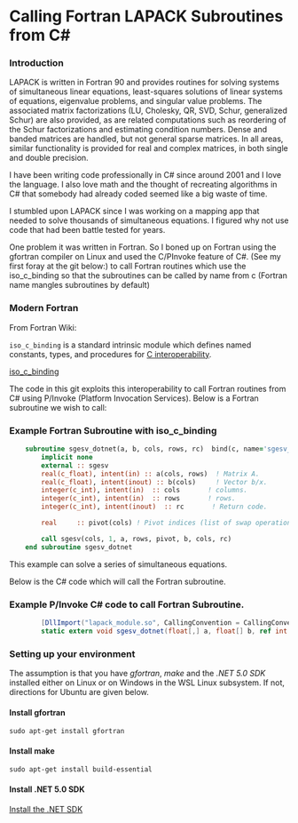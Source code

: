 # Calling Fortran LAPACK Subroutines from C#

### Introduction

[From the LAPACK Website]: http://www.netlib.org/lapack/#_presentation

LAPACK is written in Fortran 90 and provides routines for solving systems of simultaneous linear equations, least-squares solutions of linear systems of equations, eigenvalue problems, and singular value problems. The associated matrix factorizations (LU, Cholesky, QR, SVD, Schur, generalized Schur) are also provided, as are related computations such as reordering of the Schur factorizations and estimating condition numbers. Dense and banded matrices are handled, but not general sparse matrices. In all areas, similar functionality is provided for real and complex matrices, in both single and double precision.

I have been writing code professionally in C# since around 2001 and I love the language. I also love math and the thought of recreating algorithms in C# that somebody had already coded seemed like a big waste of time.

I stumbled upon LAPACK since I was working on a mapping app that needed to solve thousands of simultaneous equations. I figured why not use code that had been battle tested for years.

One problem it was written in Fortran. So I boned up on Fortran  using the gfortran compiler on Linux and used the C/PInvoke feature of C#. (See my first foray at the git below:)  to call Fortran routines which use the iso_c_binding so that the subroutines can be called by name from c (Fortran name mangles subroutines by default)

[CSharpFortran]: https://github.com/GroupTheorist12/CSharpFortran

### Modern Fortran

From Fortran Wiki:

`iso_c_binding` is a standard intrinsic module which defines named constants, types, and procedures for [C interoperability](http://fortranwiki.org/fortran/show/C+interoperability).

[iso_c_binding](http://fortranwiki.org/fortran/show/iso_c_binding)

The code in this git exploits this interoperability to call Fortran routines from C# using P/Invoke (Platform Invocation Services). Below is a Fortran subroutine we wish to call:

### Example Fortran Subroutine with iso_c_binding

```fortran
    subroutine sgesv_dotnet(a, b, cols, rows, rc)  bind(c, name='sgesv_dotnet')   
        implicit none
        external :: sgesv
        real(c_float), intent(in) :: a(cols, rows)  ! Matrix A.
        real(c_float), intent(inout) :: b(cols)     ! Vector b/x.
        integer(c_int), intent(in)  :: cols       ! columns.
        integer(c_int), intent(in)  :: rows       ! rows.
        integer(c_int), intent(inout)  :: rc       ! Return code.

        real     :: pivot(cols) ! Pivot indices (list of swap operations).

        call sgesv(cols, 1, a, rows, pivot, b, cols, rc)
    end subroutine sgesv_dotnet    

```

This example can solve a series of simultaneous equations.

Below is the C# code which will call the Fortran subroutine.

### Example P/Invoke C# code to call Fortran Subroutine.

```c#
        [DllImport("lapack_module.so", CallingConvention = CallingConvention.Cdecl)]
        static extern void sgesv_dotnet(float[,] a, float[] b, ref int cols, ref int rows, ref int rc);

```

### Setting up your environment

The assumption is that you have *gfortran*, *make* and the *.NET 5.0 SDK* installed either on Linux or on Windows in the WSL Linux subsystem. If not, directions for Ubuntu are given below.

#### Install gfortran

```
sudo apt-get install gfortran
```

#### Install make

```
sudo apt-get install build-essential
```

#### Install .NET 5.0 SDK

[Install the .NET SDK](https://docs.microsoft.com/en-us/dotnet/core/install/linux-ubuntu)

